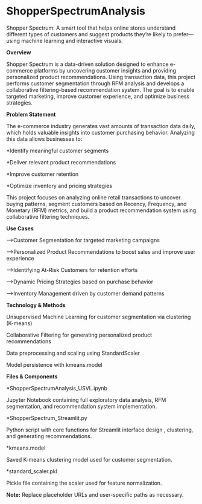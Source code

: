 # ShopperSpectrumAnalysis

Shopper Spectrum: A smart tool that helps online stores understand different types of customers and suggest products they’re likely to prefer—using machine learning and interactive visuals.

**Overview**

Shopper Spectrum is a data-driven solution designed to enhance e-commerce platforms by uncovering customer insights and providing personalized product recommendations. Using transaction data, this project performs customer segmentation through RFM analysis and develops a collaborative filtering-based recommendation system. The goal is to enable targeted marketing, improve customer experience, and optimize business strategies.

**Problem Statement**

The e-commerce industry generates vast amounts of transaction data daily, which holds valuable insights into customer purchasing behavior. Analyzing this data allows businesses to:

*Identify meaningful customer segments

*Deliver relevant product recommendations

*Improve customer retention

*Optimize inventory and pricing strategies

This project focuses on analyzing online retail transactions to uncover buying patterns, segment customers based on Recency, Frequency, and Monetary (RFM) metrics, and build a product recommendation system using collaborative filtering techniques.

**Use Cases**

-->Customer Segmentation for targeted marketing campaigns

-->Personalized Product Recommendations to boost sales and improve user experience

-->Identifying At-Risk Customers for retention efforts

-->Dynamic Pricing Strategies based on purchase behavior

-->Inventory Management driven by customer demand patterns

**Technology & Methods**

Unsupervised Machine Learning for customer segmentation via clustering (K-means)

Collaborative Filtering for generating personalized product recommendations

Data preprocessing and scaling using StandardScaler

Model persistence with kmeans.model

**Files & Components**

*ShopperSpectrumAnalysis_USVL.ipynb

Jupyter Notebook containing full exploratory data analysis, RFM segmentation, and recommendation system implementation.

*ShopperSpectrum_Streamlit.py

Python script with core functions for Streamlit interface design , clustering, and generating recommendations.

*kmeans.model

Saved K-means clustering model used for customer segmentation.

*standard_scaler.pkl

Pickle file containing the scaler used for feature normalization.

**Note:** Replace placeholder URLs and user-specific paths as necessary.
